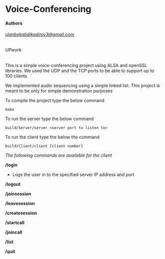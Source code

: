 # Voice-Conferencing

#### Authors
###### ulanbekabdikadirov3@gmail.com
###### UPwork


This is a simple voice-conferencing project using ALSA and openSSL libraries. We used the UDP and the TCP ports to be able to support up to 100 clients

We implemented audio sequencing using a simple linked list. This project is meant to be only for simple demonstration purposes

To compile the project type the below command

``
make
``

To run the server type the below command

``
build/Server/server <server port to listen to>
``

To run the client type the below the command

``
build/Client/client [client number]
``

*The following commands are available for the client*

**/login <client ID> <password> <server-IP> <server-port>**
- Logs the user in to the specified server IP address and port

**/logout**

**/joinsession <session ID>**

**/leavesession**

**/createsession <session ID>**

**/startcall**

**/joincall**

**/list**

**/quit**

**<text>**
